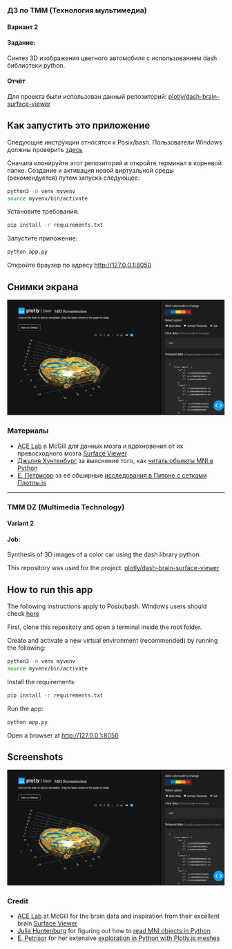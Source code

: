 ### ДЗ по ТММ (Технология мультимедиа)
#### Вариант 2

#### Задание: 
Синтез 3D изображения цветного автомобиля с использованием dash библиотеки python.

#### Отчёт  

Для проекта были использован данный репозиторий: [plotly/dash-brain-surface-viewer](https://github.com/plotly/dash-brain-surface-viewer)

## Как запустить это приложение

Следующие инструкции относятся к Posix/bash. Пользователи Windows должны проверить
[здесь](https://docs.python.org/3/library/venv.html)

Сначала клонируйте этот репозиторий и откройте терминал в корневой папке.
Создание и активация новой виртуальной среды (рекомендуется) путем запуска
следующее:
```bash
python3 -m venv myvenv
source myvenv/bin/activate
```
Установите требования:
```bash
pip install -r requirements.txt
```
Запустите приложение:
```bash
python app.py
```
Откройте браузер по адресу http://127.0.0.1:8050  

## Снимки экрана  

![car.png](car.png)  
 
### Материалы
- [ACE Lab](https://www.mcgill.ca/bic/research/ace-lab-evans) в McGill для данных мозга и вдохновения от их превосходного мозга [Surface Viewer](https://brainbrowser.cbrain.mcgill.ca/surface-viewer#ct)   
- [Джулия Хунтенбург](https://github.com/juhuntenburg) за выяснение того, как [читать объекты MNI в Python](https://github.com/juhuntenburg/laminar_python/blob/master/io_mesh.py)  
- [Е. Петрисор](https://github.com/empet) за её обширные [исследования в Питоне с сетками Плотлы.js](https://plot.ly/~empet/14767/mesh3d-from-a-stl-file/)  
-------------------------------------------------------------

### TMM DZ (Multimedia Technology)  
#### Variant 2  

#### Job:  
Synthesis of 3D images of a color car using the dash library python.  

This repository was used for the project: [plotly/dash-brain-surface-viewer](https://github.com/plotly/dash-brain-surface-viewer)  

## How to run this app

The following instructions apply to Posix/bash. Windows users should check
[here](https://docs.python.org/3/library/venv.html)  

First, clone this repository and open a terminal inside the root folder.

Create and activate a new virtual environment (recommended) by running
the following:  

```bash
python3 -m venv myvenv
source myvenv/bin/activate
```

Install the requirements:

```bash
pip install -r requirements.txt
```
Run the app:

```bash
python app.py
```
Open a browser at http://127.0.0.1:8050

## Screenshots

![car.png](car.png)

### Credit

- [ACE Lab](https://www.mcgill.ca/bic/research/ace-lab-evans) at McGill for the brain data and inspiration from their excellent brain [Surface Viewer](https://brainbrowser.cbrain.mcgill.ca/surface-viewer#ct)
- [Julia Huntenburg](https://github.com/juhuntenburg) for figuring out how to [read MNI objects in Python](https://github.com/juhuntenburg/laminar_python/blob/master/io_mesh.py)
- [E. Petrisor](https://github.com/empet) for her extensive [exploration in Python with Plotly.js meshes](https://plot.ly/~empet/14767/mesh3d-from-a-stl-file/)

